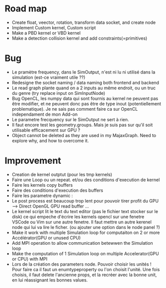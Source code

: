 # Road map
- Create float, veector, rotation, transform data socket, and create node
- Implement Custom kernel, Custom script
- Make a PBD kernel or VBD kernel
- Make a detection collision kernel and add constraints(=primitives)

# Bug
- Le pramètre frequency, dans le SimOutput, n'est ni lu ni utilisé dans la simulation (est-ce vraiment utile ??)
- Redesigne the socket naming / data naming both frontend and backend
- Le read graph plante quand on a 2 inputs au même endroit, ou un truc du genre (try replace input on SimInputNode)
- Bug OpenCL, les numpy data qui sont fournis au kernel ne peuvent pas être modifier, et ne peuvent donc pas être de type inout (potentiellement problematique). Je ne sais pas comment faire ca sur OpenCL independament de mon Add-on
- Le parametre frecquency sur le SimOutput ne sert à rien.
- Il faut encore test les geometry.groups. Mais je suis pas sur qu'il soit utilisable efficacement sur GPU ?
- Object cannot be deleted as they are used in my MajaxGraph. Need to explore why, and how to overcome it.

# Improvement
- Creation de kernel outptut (pour les tmp kernels)
- Faire une Loop ou un repeat. et/ou des conditions d'execution de kernel
- Faire les kernels copy buffers
- Faire des conditions d'execution des buffers
- Faire les parametre dynamic : 
- Le post process est beaucoup trop lent pour pouvoir tirer profit du GPU --> Direct OpenGL GPU read buffer ...
- Le kernel script lit le text du text editor (pas le fichier text stocker sur le disk) ce qui empeche d'écrire les kernels opencl sur une fenetre VSCode ou Vim sur une autre fenetre. Il faut mettre un autre kerenel node qui lui va lire le ficher. (ou ajouter une option dans le node panel ?)
- Make it work with multiple Simulation loop for computaiton on 2 or more Accélérator(GPU or unused CPU)
- Add MPI operation to allow communication betewwen the Simulation loop
- Make the computation of 1 Simulation loop on multiple Accelerator(GPU or CPU) with MPI
- Lors de la création des parameters node. Pouvoir choisir les unités ! Pour faire ca il faut un enumtypeproperty ou l'on choisit l'unité. Une fois choisis, il faut delete l'ancienne props, et la recréer avec la bonne unit, en lui réassignant les bonnes values.